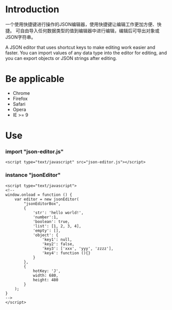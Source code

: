 # Introduction
一个使用快捷键进行操作的JSON编辑器，使用快捷键让编辑工作更加方便、快捷。
可自由导入任何数据类型的值到编辑器中进行编辑，编辑后可导出对象或JSON字符串。

A JSON editor that uses shortcut keys to make editing work easier and faster.
You can import values of any data type into the editor for editing, and you can export objects or JSON strings after editing.

# Be applicable
- Chrome
- Firefox
- Safari
- Opera
- IE >= 9

# Use
### import  "json-editor.js"
```
<script type="text/javascript" src="json-editor.js"></script>
```

### instance  "jsonEditor"
```
<script type="text/javascript">
<!--
window.onload = function () {
	var editor = new jsonEditor(
		"jsonEditorBox",
		{
			'str': 'hello world!',
			'number':1,
			'boolean': true,
			'list': [1, 2, 3, 4],
			'empty': [],
			'object': {
				'key1': null,
				'key2': false,
				'key3': ['xxx', 'yyy', 'zzzz'],
				'key4': function (){}
			}
		},
		{
			hotKey: 'J',
			width: 680,
			height: 480
		}
	);
}
-->
</script>
```
